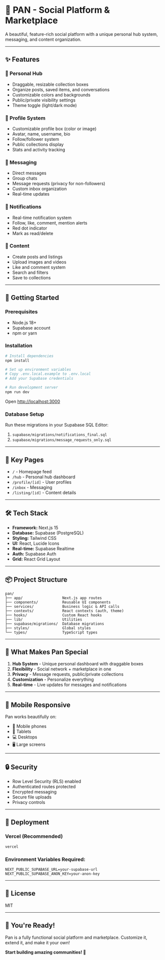 # 🌟 PAN - Social Platform & Marketplace

A beautiful, feature-rich social platform with a unique personal hub system, messaging, and content organization.

---

## ✨ Features

### 🎯 Personal Hub
- Draggable, resizable collection boxes
- Organize posts, saved items, and conversations
- Customizable colors and backgrounds
- Public/private visibility settings
- Theme toggle (light/dark mode)

### 👤 Profile System
- Customizable profile box (color or image)
- Avatar, name, username, bio
- Follow/follower system
- Public collections display
- Stats and activity tracking

### 💬 Messaging
- Direct messages
- Group chats  
- Message requests (privacy for non-followers)
- Custom inbox organization
- Real-time updates

### 🔔 Notifications
- Real-time notification system
- Follow, like, comment, mention alerts
- Red dot indicator
- Mark as read/delete

### 📱 Content
- Create posts and listings
- Upload images and videos
- Like and comment system
- Search and filters
- Save to collections

---

## 🚀 Getting Started

### Prerequisites
- Node.js 18+
- Supabase account
- npm or yarn

### Installation

```bash
# Install dependencies
npm install

# Set up environment variables
# Copy .env.local.example to .env.local
# Add your Supabase credentials

# Run development server
npm run dev
```

Open [http://localhost:3000](http://localhost:3000)

### Database Setup

Run these migrations in your Supabase SQL Editor:

1. `supabase/migrations/notifications_final.sql`
2. `supabase/migrations/message_requests_only.sql`

---

## 🎨 Key Pages

- `/` - Homepage feed
- `/hub` - Personal hub dashboard
- `/profile/[id]` - User profiles
- `/inbox` - Messaging
- `/listing/[id]` - Content details

---

## 🛠️ Tech Stack

- **Framework:** Next.js 15
- **Database:** Supabase (PostgreSQL)
- **Styling:** Tailwind CSS
- **UI:** React, Lucide Icons
- **Real-time:** Supabase Realtime
- **Auth:** Supabase Auth
- **Grid:** React Grid Layout

---

## 📦 Project Structure

```
pan/
├── app/                  Next.js app routes
├── components/           Reusable UI components
├── services/             Business logic & API calls
├── contexts/             React contexts (auth, theme)
├── hooks/                Custom React hooks
├── lib/                  Utilities
├── supabase/migrations/  Database migrations
├── styles/               Global styles
└── types/                TypeScript types
```

---

## 🎯 What Makes Pan Special

1. **Hub System** - Unique personal dashboard with draggable boxes
2. **Flexibility** - Social network + marketplace in one
3. **Privacy** - Message requests, public/private collections
4. **Customization** - Personalize everything
5. **Real-time** - Live updates for messages and notifications

---

## 📱 Mobile Responsive

Pan works beautifully on:
- 📱 Mobile phones
- 📲 Tablets
- 💻 Desktops
- 🖥️ Large screens

---

## 🔒 Security

- Row Level Security (RLS) enabled
- Authenticated routes protected
- Encrypted messaging
- Secure file uploads
- Privacy controls

---

## 🚀 Deployment

### Vercel (Recommended)
```bash
vercel
```

### Environment Variables Required:
```
NEXT_PUBLIC_SUPABASE_URL=your-supabase-url
NEXT_PUBLIC_SUPABASE_ANON_KEY=your-anon-key
```

---

## 📄 License

MIT

---

## 🎉 You're Ready!

Pan is a fully functional social platform and marketplace. Customize it, extend it, and make it your own!

**Start building amazing communities! 🚀**

